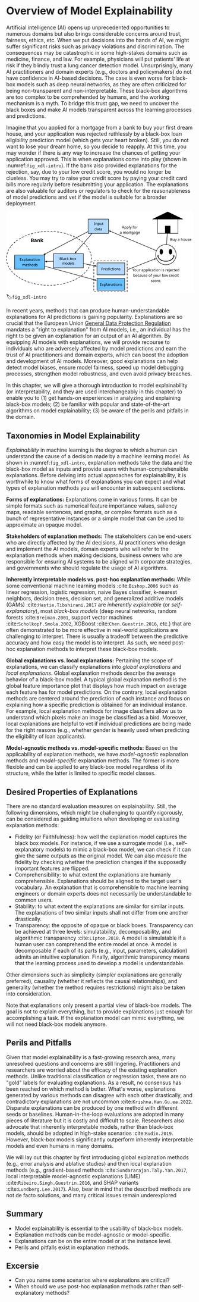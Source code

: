 # Overview of Model Explainability

Artificial intelligence (AI) opens up unprecedented opportunities to numerous domains but also brings considerable concerns around trust, fairness, ethics, etc. When we put decisions into the hands of AI, we might suffer significant risks such as privacy violations and discrimination. The consequences may be catastrophic in some high-stakes domains such as medicine, finance, and law. For example, physicians will put patients' life at risk if they blindly trust a lung cancer detection model. Unsurprisingly, many AI practitioners and domain experts (e.g., doctors and policymakers) do not have confidence in AI-based decisions. The case is even worse for black-box models such as deep neural networks, as they are often criticized for being non-transparent and non-interpretable. These black-box algorithms are too complex to be comprehended by humans, and the working mechanism is a myth. To bridge this trust gap, we need to uncover the black boxes and make AI models transparent across the learning processes and predictions.


Imagine that you applied for a mortgage from a bank to buy your first dream house, and your application was rejected ruthlessly by a black-box loan eligibility prediction model (which gets your heart broken). Still, you do not want to lose your dream home, so you decide to reapply. At this time, you may wonder if there is any way to increase the chances of getting your application approved. This is when explanations come into play (shown in :numref:`fig_xdl-intro`). If the bank also provided explanations for the rejection, say, due to your low credit score, you would no longer be clueless. You may try to raise your credit score by paying your credit card bills more regularly before resubmitting your application. The explanations are also valuable for auditors or regulators to check for the reasonableness of model predictions and vet if the model is suitable for a broader deployment.


![An explainable loan eligibility prediction model.](../img/fig_xdl-intro.svg)
:label:`fig_xdl-intro`

In recent years, methods that can produce human-understandable explanations for AI predictions is gaining popularity. Explanations are so crucial that the European Union [General Data Protection Regulation](https://en.wikipedia.org/wiki/General_Data_Protection_Regulation) mandates a "right to explanation" from AI models, i.e., an individual has the right to be given an explanation for an output of an AI algorithm.  By equipping AI models with explanations, we will provide recourse to individuals who are adversely affected by model predictions and earn the trust of AI practitioners and domain experts, which can boost the adoption and development of AI models. Moreover, good explanations can help detect model biases, ensure model fairness, speed up model debugging processes, strengthen model robustness, and even avoid privacy breaches.

In this chapter, we will give a thorough introduction to model explainability (or interpretability, and they are used interchangeably in this chapter) to enable you to (1) get hands-on experiences in analyzing and explaining black-box models; (2) be familiar with popular and state-of-the-art algorithms on model explainability; (3) be aware of the perils and pitfalls in the domain.


## Taxonomies in Model Explainability

*Explainability* in machine learning is the degree to which a human can understand the cause of a decision made by a machine learning model. As shown in :numref:`fig_xdl-intro`, explanation methods take the data and the black-box model as inputs and provide users with human-comprehensible explanations. Before delving into actual approaches for explainability, it is worthwhile to know what forms of explanations you can expect and what types of explanation methods you will encounter in subsequent sections.

**Forms of explanations:**
Explanations come in various forms. It can be simple formats such as numerical feature importance values, saliency maps, readable sentences, and graphs, or complex formats such as a bunch of representative instances or a simple model that can be used to approximate an opaque model.

**Stakeholders of explanation methods:**
The stakeholders can be end-users who are directly affected by the AI decisions, AI practitioners who design and implement the AI models, domain experts who will refer to the explanation methods when making decisions, business owners who are responsible for ensuring AI systems to be aligned with corporate strategies, and governments who should regulate the usage of AI algorithms.

**Inherently interpretable models vs. post-hoc explanation methods:**
While some conventional machine learning models :cite:`Bishop.2006` such as linear regression, logistic regression, naive Bayes classifier, k-nearest neighbors, decision trees, decision set, and generalized additive models (GAMs) :cite:`Hastie.Tibshirani.2017` are *inherently explainable* (or *self-explanatory*), most *black-box models* (deep neural networks, random forests :cite:`Breiman.2001`, support vector machines :cite:`Scholkopf.Smola.2002`, XGBoost :cite:`Chen.Guestrin.2016`, etc.) that are often demonstrated to be more effective in real-world applications are challenging to interpret. There is usually a tradeoff between the predictive accuracy and how easy the model is to interpret. As such, we need post-hoc explanation methods to interpret these black-box models.

**Global explanations vs. local explanations:**
Pertaining the scope of explanations, we can classify explanations into *global explanations* and *local explanations*. Global explanation methods describe the average behavior of a black-box model. A typical global explanation method is the global feature importance plot that displays how much impact on average each feature has for model predictions. On the contrary, local explanation methods are centered around the prediction of each instance and focus on explaining how a specific prediction is obtained for an individual instance. For example, local explanation methods for image classifiers allow us to understand which pixels make an image be classified as a bird. Moreover, local explanations are helpful to vet if individual predictions are being made for the right reasons (e.g., whether gender is heavily used when predicting the eligibility of loan applicants). 

**Model-agnostic methods vs. model-specific methods:**
Based on the applicability of explanation methods, we have *model-agnostic* explanation methods and *model-specific* explanation methods. The former is more flexible and can be applied to any black-box model regardless of its structure, while the latter is limited to specific model classes.


## Desired Properties of Explanations
There are no standard evaluation measures on explainability. Still, the following dimensions, which might be challenging to quantify rigorously, can be considered as guiding intuitions when developing or evaluating explanation methods:

* Fidelity (or Faithfulness): how well the explanation model captures the black box models. For instance, if we use a surrogate model (i.e., self-explanatory models) to mimic a black-box model, we can check if it can give the same outputs as the original model. We can also measure the fidelity by checking whether the prediction changes if the supposedly important features are flipped.
* Comprehensibility: to what extent the explanations are humanly comprehensible. Explanations should be aligned to the target user's vocabulary. An explanation that is comprehensible to machine learning engineers or domain experts does not necessarily be understandable to common users.
* Stability: to what extent the explanations are similar for similar inputs. The explanations of two similar inputs shall not differ from one another drastically.
* Transparency:  the opposite of opaque or black boxes. Transparency can be achieved at three levels: simulatability, decomposability, and algorithmic transparency :cite:`Lipton.2018`. A model is simulatable if a human user can comprehend the entire model at once. A model is decomposable if each of its parts (e.g., input, parameters, calculation) admits an intuitive explanation. Finally, algorithmic transparency means that the learning process used to develop a model is understandable.

Other dimensions such as simplicity (simpler explanations are generally preferred), causality (whether it reflects the causal relationships), and generality (whether the method requires restrictions) might also be taken into consideration.

Note that explanations only present a partial view of black-box models. The goal is not to explain everything, but to provide explanations just enough for accomplishing a task. If the explanation model can mimic everything, we will not need black-box models anymore.

## Perils and Pitfalls

Given that model explainability is a fast-growing research area, many unresolved questions and concerns are still lingering. Practitioners and researchers are worried about the efficacy of the existing explanation methods. Unlike traditional classification or regression tasks, there are no "gold" labels for evaluating explanations. As a result, no consensus has been reached on which method is better. What's worse, explanations generated by various methods can disagree with each other drastically, and contradictory explanations are not uncommon :cite:`Krishna.Han.Gu.ea.2022`. Disparate explanations can be produced by one method with different seeds or baselines. Human-in-the-loop evaluations are adopted in many pieces of literature but it is costly and difficult to scale. Researchers also advocate that inherently interpretable models, rather than black-box models, should be adopted in high-stake scenarios :cite:`Rudin.2019`. However, black-box models significantly outperform inherently interpretable models and even humans in many domains. 

We will lay out this chapter by first introducing global explanation methods (e.g., error analysis and ablative studies) and then local explanation methods (e.g., gradient-based methods :cite:`Sundararajan.Taly.Yan.2017`, local interpretable model-agnostic explanations (LIME) :cite:`Ribeiro.Singh.Guestrin.2016`, and SHAP variants :cite:`Lundberg.Lee.2017`). Also, bear in mind that the described methods are not de facto solutions, and many critical issues remain underexplored

## Summary

* Model explainability is essential to the usability of black-box models.
* Explanation methods can be model-agnostic or model-specific.
* Explanations can be on the entire model or at the instance level.
* Perils and pitfalls exist in explanation methods.

## Excersie
* Can you name some scenarios where explanations are critical?
* When should we use post-hoc explanation methods rather than self-explanatory methods?
